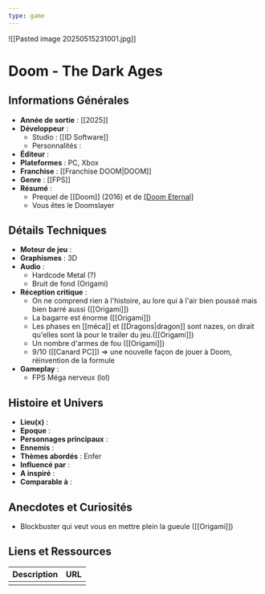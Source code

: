 ```yaml
---
type: game
---
```

![[Pasted image 20250515231001.jpg]]

# Doom - The Dark Ages

## Informations Générales

- **Année de sortie** : [[2025]]
- **Développeur** : 
	- Studio : [[ID Software]]
	- Personnalités : 
- **Éditeur** : 
- **Plateformes** : PC, Xbox
- **Franchise** : [[Franchise DOOM|DOOM]]
- **Genre** : [[FPS]]
- **Résumé** : 
	- Prequel de [[Doom]] (2016) et de [[Doom Eternal]](2018) 
	- Vous êtes le Doomslayer

## Détails Techniques
- **Moteur de jeu** : 
- **Graphismes** : 3D
- **Audio** : 
	- Hardcode Metal (?)
	- Bruit de fond (Origami)
- **Réception critique** : 
	- On ne comprend rien à l'histoire, au lore qui à l'air bien poussé mais bien barré aussi ([[Origami]])
	- La bagarre est énorme ([[Origami]])
	- Les phases en [[méca]] et [[Dragons|dragon]] sont nazes, on dirait qu'elles sont là pour le trailer du jeu.([[Origami]])
	- Un nombre d'armes de fou ([[Origami]])
	- 9/10 ([[Canard PC]]) => une nouvelle façon de jouer à Doom, réinvention de la formule
- **Gameplay** :
	- FPS Méga nerveux (lol)


## Histoire et Univers
- **Lieu(x)** : 
- **Epoque** : 
- **Personnages principaux** : 
- **Ennemis** :
- **Thèmes abordés** : Enfer
- **Influencé par** : 
- **A inspiré** : 
- **Comparable à** :
## Anecdotes et Curiosités
- Blockbuster qui veut vous en mettre plein la gueule ([[Origami]])
## Liens et Ressources

| Description | URL |
| ----------- | --- |
|             |     |
